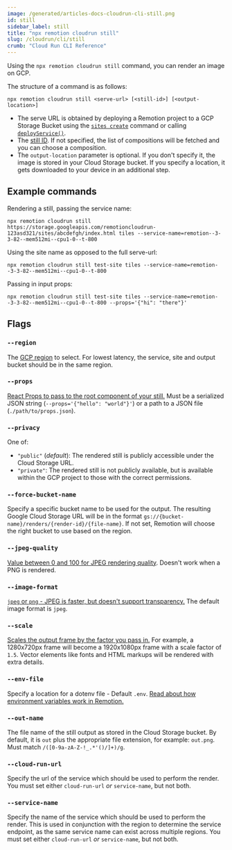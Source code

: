 ```yaml
---
image: /generated/articles-docs-cloudrun-cli-still.png
id: still
sidebar_label: still
title: "npx remotion cloudrun still"
slug: /cloudrun/cli/still
crumb: "Cloud Run CLI Reference"
---
```


Using the `npx remotion cloudrun still` command, you can render an image on GCP.

The structure of a command is as follows:

```
npx remotion cloudrun still <serve-url> [<still-id>] [<output-location>]
```

- The serve URL is obtained by deploying a Remotion project to a GCP Storage Bucket using the [`sites create`](/docs/cloudrun/cli/sites#create) command or calling [`deployService()`](/docs/cloudrun/deployservice).
- The [still ID](/docs/terminology#composition-id). If not specified, the list of compositions will be fetched and you can choose a composition.
- The `output-location` parameter is optional. If you don't specify it, the image is stored in your Cloud Storage bucket. If you specify a location, it gets downloaded to your device in an additional step.

## Example commands

Rendering a still, passing the service name:

```
npx remotion cloudrun still https://storage.googleapis.com/remotioncloudrun-123asd321/sites/abcdefgh/index.html tiles --service-name=remotion--3-3-82--mem512mi--cpu1-0--t-800
```

Using the site name as opposed to the full serve-url:

```
npx remotion cloudrun still test-site tiles --service-name=remotion--3-3-82--mem512mi--cpu1-0--t-800
```

Passing in input props:

```
npx remotion cloudrun still test-site tiles --service-name=remotion--3-3-82--mem512mi--cpu1-0--t-800 --props='{"hi": "there"}'
```

## Flags

### `--region`

The [GCP region](/docs/cloudrun/region-selection) to select. For lowest latency, the service, site and output bucket should be in the same region.

### `--props`

[React Props to pass to the root component of your still.](/docs/parameterized-rendering#passing-input-props-in-the-cli) Must be a serialized JSON string (`--props='{"hello": "world"}'`) or a path to a JSON file (`./path/to/props.json`).

### `--privacy`

One of:

- `"public"` (_default_): The rendered still is publicly accessible under the Cloud Storage URL.
- `"private"`: The rendered still is not publicly available, but is available within the GCP project to those with the correct permissions.

### `--force-bucket-name`

Specify a specific bucket name to be used for the output. The resulting Google Cloud Storage URL will be in the format `gs://{bucket-name}/renders/{render-id}/{file-name}`. If not set, Remotion will choose the right bucket to use based on the region.

### `--jpeg-quality`

[Value between 0 and 100 for JPEG rendering quality](/docs/config#setjpegquality). Doesn't work when a PNG is rendered.

### `--image-format`

[`jpeg` or `png` - JPEG is faster, but doesn't support transparency.](/docs/config#setStillImageFormat) The default image format is `jpeg`.

### `--scale`

[Scales the output frame by the factor you pass in.](/docs/scaling) For example, a 1280x720px frame will become a 1920x1080px frame with a scale factor of `1.5`. Vector elements like fonts and HTML markups will be rendered with extra details.

### `--env-file`

Specify a location for a dotenv file - Default `.env`. [Read about how environment variables work in Remotion.](/docs/env-variables)

### `--out-name`

The file name of the still output as stored in the Cloud Storage bucket. By default, it is `out` plus the appropriate file extension, for example: `out.png`. Must match `/([0-9a-zA-Z-!_.*'()/]+)/g`.

### `--cloud-run-url`

Specify the url of the service which should be used to perform the render. You must set either `cloud-run-url` _or_ `service-name`, but not both.

### `--service-name`

Specify the name of the service which should be used to perform the render. This is used in conjunction with the region to determine the service endpoint, as the same service name can exist across multiple regions. You must set either `cloud-run-url` _or_ `service-name`, but not both.
